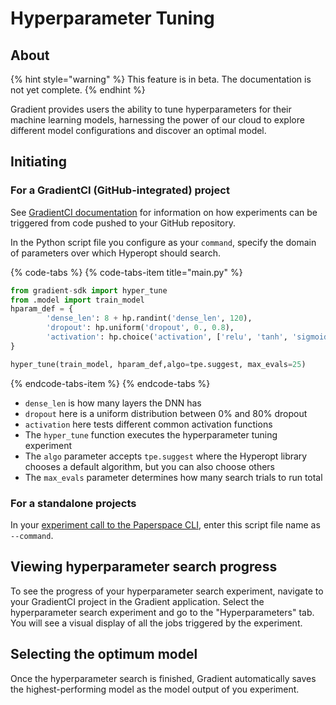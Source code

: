 # Hyperparameter Tuning

## About

{% hint style="warning" %}
This feature is in beta. The documentation is not yet complete.
{% endhint %}

Gradient provides users the ability to tune hyperparameters for their machine learning models, harnessing the power of our cloud to explore different model configurations and discover an optimal model.

## Initiating

### For a GradientCI \(GitHub-integrated\) project

See [GradientCI documentation](../projects/gradientci.md) for information on how experiments can be triggered from code pushed to your GitHub repository.

In the Python script file you configure as your `command`, specify the domain of parameters over which Hyperopt should search.

{% code-tabs %}
{% code-tabs-item title="main.py" %}
```python
from gradient-sdk import hyper_tune
from .model import train_model
hparam_def = {
        'dense_len': 8 + hp.randint('dense_len', 120),
        'dropout': hp.uniform('dropout', 0., 0.8),
        'activation': hp.choice('activation', ['relu', 'tanh', 'sigmoid'])
}

hyper_tune(train_model, hparam_def,algo=tpe.suggest, max_evals=25)
```
{% endcode-tabs-item %}
{% endcode-tabs %}

* `dense_len` is how many layers the DNN has
* `dropout` here is a uniform distribution between 0% and 80% dropout
* `activation` here tests different common activation functions
* The `hyper_tune` function executes the hyperparameter tuning experiment
* The `algo` parameter accepts `tpe.suggest` where the Hyperopt library chooses a default algorithm, but you can also choose others
* The `max_evals` parameter determines how many search trials to run total

### For a standalone projects

In your [experiment call to the Paperspace CLI](run-experiments-cli.md), enter this script file name as `--command`.

## Viewing hyperparameter search progress

To see the progress of your hyperparameter search experiment, navigate to your GradientCI project in the Gradient application. Select the hyperparameter search experiment and go to the "Hyperparameters" tab. You will see a visual display of all the jobs triggered by the experiment.

## Selecting the optimum model

Once the hyperparameter search is finished, Gradient automatically saves the highest-performing model as the model output of you experiment.

